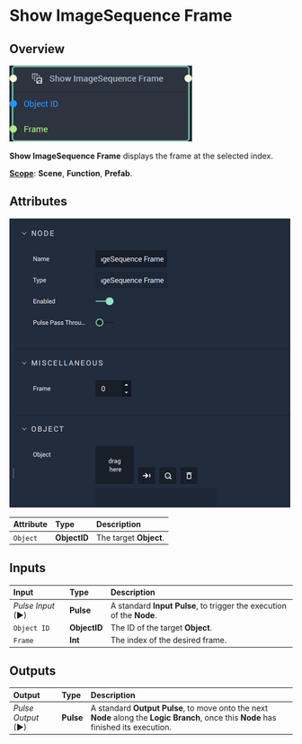 # Show ImageSequence Frame

## Overview

![The Show ImageSequence Frame Node.](../../../.gitbook/assets/showimagesequencenode20241.png)

**Show ImageSequence Frame** displays the frame at the selected index.

[**Scope**](../../overview.md#scopes): **Scene**, **Function**, **Prefab**.

## Attributes

![The Show ImageSequence Frame Node Attributes.](../../../.gitbook/assets/node-show-imagesequence-frame-attr.png)

| Attribute | Type | Description |
| :--- | :--- | :--- |
| `Object` | **ObjectID** | The target **Object**. |

## Inputs

| Input | Type | Description |
| :--- | :--- | :--- |
| _Pulse Input_ \(►\) | **Pulse** | A standard **Input Pulse**, to trigger the execution of the **Node**. |
| `Object ID` | **ObjectID** | The ID of the target **Object**. |
| `Frame` | **Int** | The index of the desired frame. |

## Outputs

| Output | Type | Description |
| :--- | :--- | :--- |
| _Pulse Output_ \(►\) | **Pulse** | A standard **Output Pulse**, to move onto the next **Node** along the **Logic Branch**, once this **Node** has finished its execution. |

